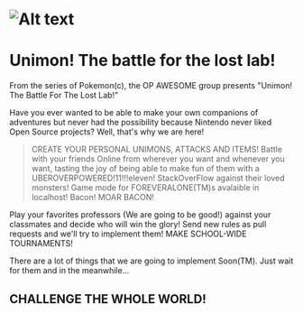 ![Alt text](https://raw.github.com/inf1op/unimon/master/resources/img/UnimonLogo2.png "UNIMON!")
======
# Unimon! The battle for the lost lab!

From the series of Pokemon(c), the OP AWESOME group presents "Unimon! The Battle For The Lost Lab!"

Have you ever wanted to be able to make your own companions of adventures but never had the possibility because Nintendo never liked Open Source projects? Well, that's why we are here! 

> CREATE YOUR PERSONAL UNIMONS, ATTACKS AND ITEMS!
> Battle with your friends Online from wherever you want and whenever you want, tasting the joy of being able to make fun of them with a UBEROVERPOWERED!11!!!eleven! StackOverFlow against their loved monsters!
> Game mode for FOREVERALONE(TM)s avalaible in localhost!
> Bacon!
> MOAR BACON!

Play your favorites professors (We are going to be good!) against your classmates and decide who will win the glory!
Send new rules as pull requests and we'll try to implement them!
MAKE SCHOOL-WIDE TOURNAMENTS!

There are a lot of things that we are going to implement Soon(TM). Just wait for them and in the meanwhile... 

## CHALLENGE THE WHOLE WORLD!

